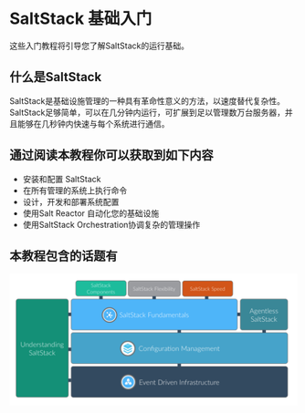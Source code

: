 # SaltStack 基础入门

这些入门教程将引导您了解SaltStack的运行基础。

## 什么是SaltStack 

SaltStack是基础设施管理的一种具有革命性意义的方法，以速度替代复杂性。SaltStack足够简单，可以在几分钟内运行，可扩展到足以管理数万台服务器，并且能够在几秒钟内快速与每个系统进行通信。

## 通过阅读本教程你可以获取到如下内容

- 安装和配置 SaltStack 
- 在所有管理的系统上执行命令
- 设计，开发和部署系统配置
- 使用Salt Reactor 自动化您的基础设施
- 使用SaltStack Orchestration协调​​复杂的管理操作

## 本教程包含的话题有

![](media/introduction.png)